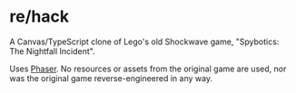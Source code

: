 # re/hack

A Canvas/TypeScript clone of Lego's old Shockwave game, "Spybotics: The
Nightfall Incident".

Uses [Phaser](http://phaser.io). No resources or assets from the original
game are used, nor was the original game reverse-engineered in any way.
